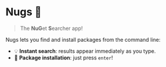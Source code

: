 # Nugs :chicken:

> The **NuG**et **S**earcher app!

Nugs lets you find and install packages from the command line:

* :bulb: **Instant search**: results appear immediately as you type.
* :rocket: **Package installation**: just press `enter`!